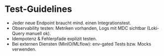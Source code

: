 # Test-Guidelines

- Jeder neue Endpoint braucht mind. einen Integrationstest.
- Observability testen: Metriken vorhanden, Logs mit MDC sichtbar (Loki-Query manuell ok).
- Idempotenz & Fehlerpfade explizit testen.
- Bei externen Diensten (MinIO/MLflow): env-gated Tests bzw. Mocks verwenden.
